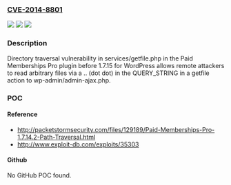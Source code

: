 ### [CVE-2014-8801](https://cve.mitre.org/cgi-bin/cvename.cgi?name=CVE-2014-8801)
![](https://img.shields.io/static/v1?label=Product&message=n%2Fa&color=blue)
![](https://img.shields.io/static/v1?label=Version&message=n%2Fa&color=blue)
![](https://img.shields.io/static/v1?label=Vulnerability&message=n%2Fa&color=brighgreen)

### Description

Directory traversal vulnerability in services/getfile.php in the Paid Memberships Pro plugin before 1.7.15 for WordPress allows remote attackers to read arbitrary files via a .. (dot dot) in the QUERY_STRING in a getfile action to wp-admin/admin-ajax.php.

### POC

#### Reference
- http://packetstormsecurity.com/files/129189/Paid-Memberships-Pro-1.7.14.2-Path-Traversal.html
- http://www.exploit-db.com/exploits/35303

#### Github
No GitHub POC found.

